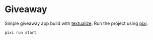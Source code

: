 # Giveaway

Simple giveaway app build with [textualize](https://textual.textualize.io/). 
Run the project using [pixi](https://github.com/prefix-dev/pixi).


```bash
pixi run start
```

